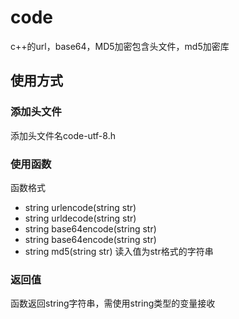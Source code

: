 # code
c++的url，base64，MD5加密包含头文件，md5加密库
## 使用方式
### 添加头文件
添加头文件名code-utf-8.h
### 使用函数
函数格式
* string urlencode(string str)
* string urldecode(string str)
* string base64encode(string str)
* string base64encode(string str)
* string md5(string str)
读入值为str格式的字符串 
### 返回值
函数返回string字符串，需使用string类型的变量接收
